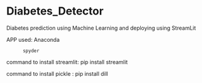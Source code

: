 # Diabetes_Detector
Diabetes prediction using Machine Learning and deploying using StreamLit

APP used: Anaconda

          spyder

command to install streamlit: pip install streamlit

command to install pickle : pip install dill



                          
